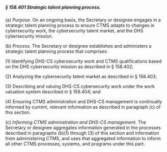 ##### § 158.401 Strategic talent planning process. #####

(a) *Purpose.* On an ongoing basis, the Secretary or designee engages in a strategic talent planning process to ensure CTMS adapts to changes in cybersecurity work, the cybersecurity talent market, and the DHS cybersecurity mission.

(b) *Process.* The Secretary or designee establishes and administers a strategic talent planning process that comprises:

(1) Identifying DHS-CS cybersecurity work and CTMS qualifications based on the DHS cybersecurity mission as described in § 158.402;

(2) Analyzing the cybersecurity talent market as described in § 158.403;

(3) Describing and valuing DHS-CS cybersecurity work under the work valuation system described in § 158.404; and

(4) Ensuring CTMS administration and DHS-CS management is continually informed by current, relevant information as described in paragraph (c) of this section.

(c) *Informing CTMS administration and DHS-CS management.* The Secretary or designee aggregates information generated in the processes described in paragraphs (b)(1) through (3) of this section and information from administering CTMS, and uses that aggregated information to inform all other CTMS processes, systems, and programs under this part.